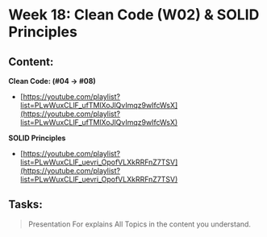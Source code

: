 # Week 18: Clean Code (W02) & SOLID Principles

## Content:

**Clean Code: (#04 → #08)**

- [https://youtube.com/playlist?list=PLwWuxCLlF_ufTMlXoJlQvImqz9wIfcWsX](https://youtube.com/playlist?list=PLwWuxCLlF_ufTMlXoJlQvImqz9wIfcWsX)

**SOLID Principles**

- [https://youtube.com/playlist?list=PLwWuxCLlF_uevri_OpofVLXkRRFnZ7TSV](https://youtube.com/playlist?list=PLwWuxCLlF_uevri_OpofVLXkRRFnZ7TSV)

## Tasks:

> Presentation For explains All Topics in the content you understand.